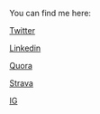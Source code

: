 You can find me here:

[Twitter](https://twitter.com/prabhualways)

[Linkedin](https://www.linkedin.com/in/amarprabhu/)

[Quora](https://www.quora.com/profile/Amar-Prabhu)

[Strava](https://www.strava.com/athletes/10379930)

[IG](https://www.instagram.com/prabhualways/)

<!--
**AmarPrabhu/AmarPrabhu** is a ✨ _special_ ✨ repository because its `README.md` (this file) appears on your GitHub profile.

Here are some ideas to get you started:

- 🔭 I’m currently working on ...
- 🌱 I’m currently learning ...
- 👯 I’m looking to collaborate on ...
- 🤔 I’m looking for help with ...
- 💬 Ask me about ...
- 📫 How to reach me: ...
- 😄 Pronouns: ...
- ⚡ Fun fact: ...
-->
